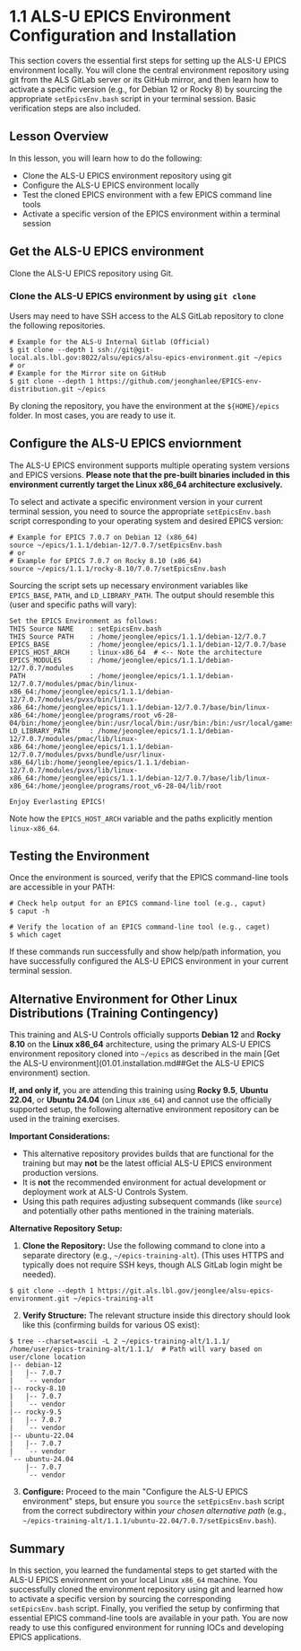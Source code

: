 # 1.1 ALS-U EPICS Environment Configuration and Installation

This section covers the essential first steps for setting up the ALS-U EPICS environment locally. You will clone the central environment repository using git from the ALS GitLab server or its GitHub mirror, and then learn how to activate a specific version (e.g., for Debian 12 or Rocky 8) by sourcing the appropriate `setEpicsEnv.bash` script in your terminal session. Basic verification steps are also included.

## Lesson Overview

In this lesson, you will learn how to do the following:
* Clone the ALS-U EPICS environment repository using git
* Configure the ALS-U EPICS environment locally
* Test the cloned EPICS environment with a few EPICS command line tools
* Activate a specific version of the EPICS environment within a terminal session

## Get the ALS-U EPICS environment 

Clone the ALS-U EPICS repository using Git.

### Clone the ALS-U EPICS environment by using `git clone`

Users may need to have SSH access to the ALS GitLab repository to clone the following repositories.

```shell
# Example for the ALS-U Internal Gitlab (Official)
$ git clone --depth 1 ssh://git@git-local.als.lbl.gov:8022/alsu/epics/alsu-epics-environment.git ~/epics
# or
# Example for the Mirror site on GitHub
$ git clone --depth 1 https://github.com/jeonghanlee/EPICS-env-distribution.git ~/epics
```
By cloning the repository, you have the environment at the `${HOME}/epics` folder. In most cases, you are ready to use it.


## Configure the ALS-U EPICS enviornment
The ALS-U EPICS environment supports multiple operating system versions and EPICS versions. **Please note that the pre-built binaries included in this environment currently target the Linux x86_64 architecture exclusively.**

To select and activate a specific environment version in your current terminal session, you need to source the appropriate `setEpicsEnv.bash` script corresponding to your operating system and desired EPICS version:

```shell
# Example for EPICS 7.0.7 on Debian 12 (x86_64)
source ~/epics/1.1.1/debian-12/7.0.7/setEpicsEnv.bash
# or
# Example for EPICS 7.0.7 on Rocky 8.10 (x86_64)
source ~/epics/1.1.1/rocky-8.10/7.0.7/setEpicsEnv.bash
```
Sourcing the script sets up necessary environment variables like `EPICS_BASE`, `PATH`, and `LD_LIBRARY_PATH`. The output should resemble this (user and specific paths will vary):
```shell
Set the EPICS Environment as follows:
THIS Source NAME    : setEpicsEnv.bash
THIS Source PATH    : /home/jeonglee/epics/1.1.1/debian-12/7.0.7
EPICS_BASE          : /home/jeonglee/epics/1.1.1/debian-12/7.0.7/base
EPICS_HOST_ARCH     : linux-x86_64  # <-- Note the architecture
EPICS_MODULES       : /home/jeonglee/epics/1.1.1/debian-12/7.0.7/modules
PATH                : /home/jeonglee/epics/1.1.1/debian-12/7.0.7/modules/pmac/bin/linux-x86_64:/home/jeonglee/epics/1.1.1/debian-12/7.0.7/modules/pvxs/bin/linux-x86_64:/home/jeonglee/epics/1.1.1/debian-12/7.0.7/base/bin/linux-x86_64:/home/jeonglee/programs/root_v6-28-04/bin:/home/jeonglee/bin:/usr/local/bin:/usr/bin:/bin:/usr/local/games:/usr/games
LD_LIBRARY_PATH     : /home/jeonglee/epics/1.1.1/debian-12/7.0.7/modules/pmac/lib/linux-x86_64:/home/jeonglee/epics/1.1.1/debian-12/7.0.7/modules/pvxs/bundle/usr/linux-x86_64/lib:/home/jeonglee/epics/1.1.1/debian-12/7.0.7/modules/pvxs/lib/linux-x86_64:/home/jeonglee/epics/1.1.1/debian-12/7.0.7/base/lib/linux-x86_64:/home/jeonglee/programs/root_v6-28-04/lib/root

Enjoy Everlasting EPICS!
```
Note how the `EPICS_HOST_ARCH` variable and the paths explicitly mention `linux-x86_64`.


## Testing the Environment

Once the environment is sourced, verify that the EPICS command-line tools are accessible in your PATH:

```shell
# Check help output for an EPICS command-line tool (e.g., caput)
$ caput -h

# Verify the location of an EPICS command-line tool (e.g., caget)
$ which caget
```

If these commands run successfully and show help/path information, you have successfully configured the ALS-U EPICS environment in your current terminal session.

## Alternative Environment for Other Linux Distributions (Training Contingency)
This training and ALS-U Controls officially supports **Debian 12** and **Rocky 8.10** on the **Linux x86_64** architecture, using the primary ALS-U EPICS environment repository cloned into `~/epics` as described in the main [Get the ALS-U environment](01.01.installation.md##Get the ALS-U EPICS environment) section.

**If, and only if,** you are attending this training using **Rocky 9.5**, **Ubuntu 22.04**, or **Ubuntu 24.04** (on Linux `x86_64`) and cannot use the officially supported setup, the following alternative environment repository can be used in the training exercises.

**Important Considerations:**
* This alternative repository provides builds that are functional for the training but may **not** be the latest official ALS-U EPICS environment production versions.
* It is **not** the recommended environment for actual development or deployment work at ALS-U Controls System.
* Using this path requires adjusting subsequent commands (like `source`) and potentially other paths mentioned in the training materials.

**Alternative Repository Setup:**

1.  **Clone the Repository:** Use the following command to clone into a separate directory (e.g., `~/epics-training-alt`). (This uses HTTPS and typically does not require SSH keys, though ALS GitLab login might be needed).
```shell
$ git clone --depth 1 https://git.als.lbl.gov/jeonglee/alsu-epics-environment.git ~/epics-training-alt
```

2.  **Verify Structure:** The relevant structure inside this directory should look like this (confirming builds for various OS exist):
```
$ tree --charset=ascii -L 2 ~/epics-training-alt/1.1.1/
/home/user/epics-training-alt/1.1.1/  # Path will vary based on user/clone location
|-- debian-12
|   |-- 7.0.7
|   `-- vendor
|-- rocky-8.10
|   |-- 7.0.7
|   `-- vendor
|-- rocky-9.5
|   |-- 7.0.7
|   `-- vendor
|-- ubuntu-22.04
|   |-- 7.0.7
|   `-- vendor
`-- ubuntu-24.04
    |-- 7.0.7
    `-- vendor
```

3.  **Configure:** Proceed to the main "Configure the ALS-U EPICS environment" steps, but ensure you `source` the `setEpicsEnv.bash` script from the correct subdirectory within *your chosen alternative path* (e.g., `~/epics-training-alt/1.1.1/ubuntu-22.04/7.0.7/setEpicsEnv.bash`).


## Summary
In this section, you learned the fundamental steps to get started with the ALS-U EPICS environment on your local Linux `x86_64` machine. You successfully cloned the environment repository using git and learned how to activate a specific version by sourcing the corresponding `setEpicsEnv.bash` script. Finally, you verified the setup by confirming that essential EPICS command-line tools are available in your path. You are now ready to use this configured environment for running IOCs and developing EPICS applications.

